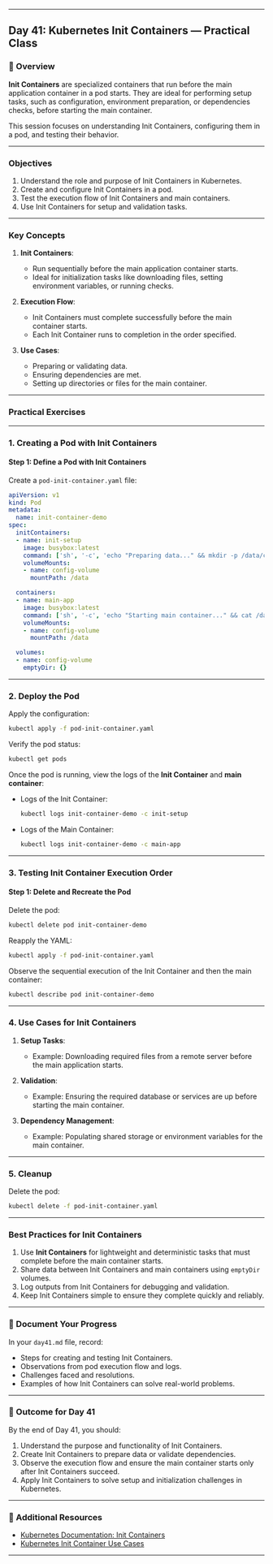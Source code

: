﻿---

## Day 41: Kubernetes Init Containers — Practical Class

### 📘 Overview

**Init Containers** are specialized containers that run before the main application container in a pod starts. They are ideal for performing setup tasks, such as configuration, environment preparation, or dependencies checks, before starting the main container.

This session focuses on understanding Init Containers, configuring them in a pod, and testing their behavior.

---


### Objectives

1. Understand the role and purpose of Init Containers in Kubernetes.
2. Create and configure Init Containers in a pod.
3. Test the execution flow of Init Containers and main containers.
4. Use Init Containers for setup and validation tasks.

---

### Key Concepts

1. **Init Containers**:
   - Run sequentially before the main application container starts.
   - Ideal for initialization tasks like downloading files, setting environment variables, or running checks.

2. **Execution Flow**:
   - Init Containers must complete successfully before the main container starts.
   - Each Init Container runs to completion in the order specified.

3. **Use Cases**:
   - Preparing or validating data.
   - Ensuring dependencies are met.
   - Setting up directories or files for the main container.

---


### Practical Exercises

---

### 1. Creating a Pod with Init Containers

#### Step 1: Define a Pod with Init Containers
Create a `pod-init-container.yaml` file:
```yaml
apiVersion: v1
kind: Pod
metadata:
  name: init-container-demo
spec:
  initContainers:
  - name: init-setup
    image: busybox:latest
    command: ['sh', '-c', 'echo "Preparing data..." && mkdir -p /data/config && echo "config-ready" > /data/config/status']
    volumeMounts:
    - name: config-volume
      mountPath: /data

  containers:
  - name: main-app
    image: busybox:latest
    command: ['sh', '-c', 'echo "Starting main container..." && cat /data/config/status && sleep 3600']
    volumeMounts:
    - name: config-volume
      mountPath: /data

  volumes:
  - name: config-volume
    emptyDir: {}
```

---

### 2. Deploy the Pod

Apply the configuration:
```bash
kubectl apply -f pod-init-container.yaml
```

Verify the pod status:
```bash
kubectl get pods
```

Once the pod is running, view the logs of the **Init Container** and **main container**:

- Logs of the Init Container:
   ```bash
   kubectl logs init-container-demo -c init-setup
   ```

- Logs of the Main Container:
   ```bash
   kubectl logs init-container-demo -c main-app
   ```

---

### 3. Testing Init Container Execution Order

#### Step 1: Delete and Recreate the Pod
Delete the pod:
```bash
kubectl delete pod init-container-demo
```

Reapply the YAML:
```bash
kubectl apply -f pod-init-container.yaml
```

Observe the sequential execution of the Init Container and then the main container:
```bash
kubectl describe pod init-container-demo
```

---

### 4. Use Cases for Init Containers

1. **Setup Tasks**:
   - Example: Downloading required files from a remote server before the main application starts.

2. **Validation**:
   - Example: Ensuring the required database or services are up before starting the main container.

3. **Dependency Management**:
   - Example: Populating shared storage or environment variables for the main container.

---

### 5. Cleanup

Delete the pod:
```bash
kubectl delete -f pod-init-container.yaml
```

---

### Best Practices for Init Containers

1. Use **Init Containers** for lightweight and deterministic tasks that must complete before the main container starts.
2. Share data between Init Containers and main containers using `emptyDir` volumes.
3. Log outputs from Init Containers for debugging and validation.
4. Keep Init Containers simple to ensure they complete quickly and reliably.

---

### 📝 Document Your Progress

In your `day41.md` file, record:
- Steps for creating and testing Init Containers.
- Observations from pod execution flow and logs.
- Challenges faced and resolutions.
- Examples of how Init Containers can solve real-world problems.

---

### 🎯 Outcome for Day 41

By the end of Day 41, you should:
1. Understand the purpose and functionality of Init Containers.
2. Create Init Containers to prepare data or validate dependencies.
3. Observe the execution flow and ensure the main container starts only after Init Containers succeed.
4. Apply Init Containers to solve setup and initialization challenges in Kubernetes.

---

### 🔗 Additional Resources

- [Kubernetes Documentation: Init Containers](https://kubernetes.io/docs/concepts/workloads/pods/init-containers/)
- [Kubernetes Init Container Use Cases](https://kubernetes.io/docs/tasks/configure-pod-container/configure-pod-initialization/)

---